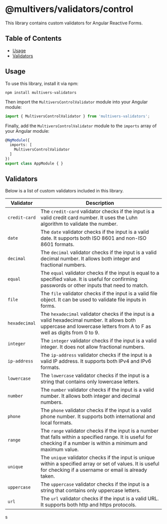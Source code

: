 # @multivers/validators/control

This library contains custom validators for Angular Reactive Forms.


## Table of Contents

- [Usage](#usage)
- [Validators](#validators)

## Usage

To use this library, install it via npm:

```bash
npm install multivers-validators
```

Then import the `MultiversControlValidator` module into your Angular module:

```typescript
import { MultiversControlValidator } from 'multivers-validators';
```

Finally, add the `MultiversControlValidator` module to the `imports` array of your Angular module:

```typescript
@NgModule({
  imports: [
    MultiversControlValidator
  ]
})
export class AppModule { }
```

## Validators

Below is a list of custom validators included in this library.

| Validator     | Description                                                                                                                                                              |
|---------------|--------------------------------------------------------------------------------------------------------------------------------------------------------------------------|
| `credit-card` | The `credit-card` validator checks if the input is a valid credit card number. It uses the Luhn algorithm to validate the number.                                        |
| `date`        | The `date` validator checks if the input is a valid date. It supports both ISO 8601 and non-ISO 8601 formats.                                                            |
| `decimal`     | The `decimal` validator checks if the input is a valid decimal number. It allows both integer and fractional numbers.                                                    |
| `equal`       | The `equal` validator checks if the input is equal to a specified value. It is useful for confirming passwords or other inputs that need to match.                       |
| `file`        | The `file` validator checks if the input is a valid file object. It can be used to validate file inputs in forms.                                                        |
| `hexadecimal` | The `hexadecimal` validator checks if the input is a valid hexadecimal number. It allows both uppercase and lowercase letters from A to F as well as digits from 0 to 9. |
| `integer`     | The `integer` validator checks if the input is a valid integer. It does not allow fractional numbers.                                                                    |
| `ip-address`  | The `ip-address` validator checks if the input is a valid IP address. It supports both IPv4 and IPv6 formats.                                                            |
| `lowercase`   | The `lowercase` validator checks if the input is a string that contains only lowercase letters.                                                                          |
| `number`      | The `number` validator checks if the input is a valid number. It allows both integer and decimal numbers.                                                                |
| `phone`       | The `phone` validator checks if the input is a valid phone number. It supports both international and local formats.                                                     |
| `range`       | The `range` validator checks if the input is a number that falls within a specified range. It is useful for checking if a number is within a minimum and maximum value.  |
| `unique`      | The `unique` validator checks if the input is unique within a specified array or set of values. It is useful for checking if a username or email is already taken.       |
| `uppercase`   | The `uppercase` validator checks if the input is a string that contains only uppercase letters.                                                                          |
| `url`         | The `url` validator checks if the input is a valid URL. It supports both http and https protocols.                                                                       |

s
